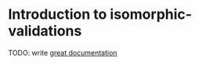 # Introduction to isomorphic-validations

TODO: write [great documentation](http://jacobian.org/writing/what-to-write/)
